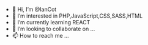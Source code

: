 - 👋 Hi, I’m @IanCot
- 👀 I’m interested in PHP,JavaScript,CSS,SASS,HTML
- 🌱 I’m currently learning REACT
- 💞️ I’m looking to collaborate on ...
- 📫 How to reach me ...

<!---
IanCot/IanCot is a ✨ special ✨ repository because its `README.md` (this file) appears on your GitHub profile.
You can click the Preview link to take a look at your changes.
--->

